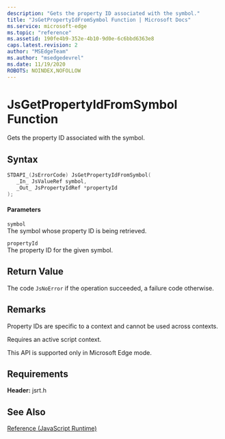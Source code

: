 ```yaml
---
description: "Gets the property ID associated with the symbol."
title: "JsGetPropertyIdFromSymbol Function | Microsoft Docs"
ms.service: microsoft-edge
ms.topic: "reference"
ms.assetid: 190fe4b9-352e-4b10-9d0e-6c6bbd6363e8
caps.latest.revision: 2
author: "MSEdgeTeam"
ms.author: "msedgedevrel"
ms.date: 11/19/2020
ROBOTS: NOINDEX,NOFOLLOW
---
```

# JsGetPropertyIdFromSymbol Function

Gets the property ID associated with the symbol.  
  
## Syntax  
  
```cpp  
STDAPI_(JsErrorCode) JsGetPropertyIdFromSymbol(  
   _In_ JsValueRef symbol,  
   _Out_ JsPropertyIdRef *propertyId  
);  
```  
  
#### Parameters  
 `symbol`  
 The symbol whose property ID is being retrieved.  
  
 `propertyId`  
 The property ID for the given symbol.  
  
## Return Value  
 The code `JsNoError` if the operation succeeded, a failure code otherwise.  
  
## Remarks  
 Property IDs are specific to a context and cannot be used across contexts.  
  
 Requires an active script context.  
  
 This API is supported only in Microsoft Edge mode.  
  
## Requirements  
 **Header:** jsrt.h  
  
## See Also  
 [Reference (JavaScript Runtime)](../chakra-hosting/reference-javascript-runtime.md)

